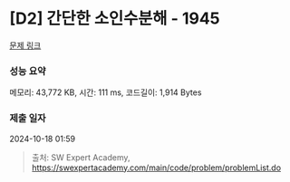 # [D2] 간단한 소인수분해 - 1945 

[문제 링크](https://swexpertacademy.com/main/code/problem/problemDetail.do?contestProbId=AV5Pl0Q6ANQDFAUq) 

### 성능 요약

메모리: 43,772 KB, 시간: 111 ms, 코드길이: 1,914 Bytes

### 제출 일자

2024-10-18 01:59



> 출처: SW Expert Academy, https://swexpertacademy.com/main/code/problem/problemList.do